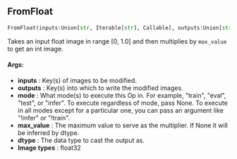 ## FromFloat
```python
FromFloat(inputs:Union[str, Iterable[str], Callable], outputs:Union[str, Iterable[str]], mode:Union[NoneType, str, Iterable[str]]=None, max_value:Union[float, NoneType]=None, dtype:Union[str, numpy.dtype]='uint16')
```
Takes an input float image in range [0, 1.0] and then multiplies by `max_value` to get an int image.



#### Args:

* **inputs** :  Key(s) of images to be modified.
* **outputs** :  Key(s) into which to write the modified images.
* **mode** :  What mode(s) to execute this Op in. For example, "train", "eval", "test", or "infer". To execute            regardless of mode, pass None. To execute in all modes except for a particular one, you can pass an argument            like "!infer" or "!train".
* **max_value** :  The maximum value to serve as the multiplier. If None it will be inferred by dtype.
* **dtype** :  The data type to cast the output as.
* **Image types** :         float32    